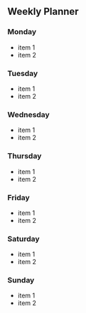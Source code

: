 ## Weekly Planner

### Monday

- item 1
- item 2

### Tuesday

- item 1
- item 2

### Wednesday

- item 1
- item 2

### Thursday

- item 1
- item 2

### Friday

- item 1
- item 2

### Saturday

- item 1
- item 2

### Sunday

- item 1
- item 2
